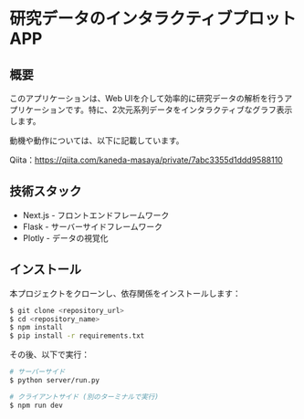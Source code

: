 # 研究データのインタラクティブプロットAPP

## 概要

このアプリケーションは、Web UIを介して効率的に研究データの解析を行うアプリケーションです。特に、2次元系列データをインタラクティブなグラフ表示します。

動機や動作については、以下に記載しています。

Qiita：https://qiita.com/kaneda-masaya/private/7abc3355d1ddd9588110

## 技術スタック

* Next.js - フロントエンドフレームワーク
* Flask - サーバーサイドフレームワーク
* Plotly - データの視覚化

## インストール

本プロジェクトをクローンし、依存関係をインストールします：

```bash
$ git clone <repository_url>
$ cd <repository_name>
$ npm install
$ pip install -r requirements.txt
```

その後、以下で実行：

```bash
# サーバーサイド
$ python server/run.py

# クライアントサイド (別のターミナルで実行)
$ npm run dev
```

